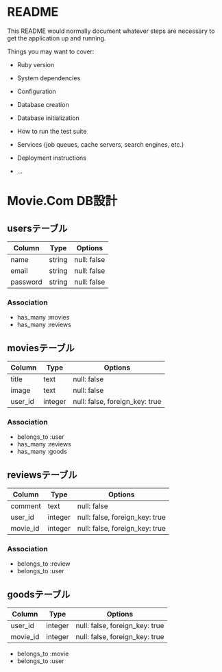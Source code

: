 # README

This README would normally document whatever steps are necessary to get the
application up and running.

Things you may want to cover:

* Ruby version

* System dependencies

* Configuration

* Database creation

* Database initialization

* How to run the test suite

* Services (job queues, cache servers, search engines, etc.)

* Deployment instructions

* ...

# Movie.Com DB設計
## usersテーブル
|Column|Type|Options|
|------|----|-------|
|name|string|null: false|
|email|string|null: false|
|password|string|null: false|
### Association
- has_many :movies
- has_many :reviews

## moviesテーブル
|Column|Type|Options|
|------|----|-------|
|title|text|null: false|
|image|text|null: false|
|user_id|integer|null: false, foreign_key: true|
### Association
- belongs_to :user
- has_many :reviews
- has_many :goods

## reviewsテーブル
|Column|Type|Options|
|------|----|-------|
|comment|text|null: false|
|user_id|integer|null: false, foreign_key: true|
|movie_id|integer|null: false, foreign_key: true|
### Association
- belongs_to :review
- belongs_to :user

## goodsテーブル
|Column|Type|Options|
|------|----|-------|
|user_id|integer|null: false, foreign_key: true|
|movie_id|integer|null: false, foreign_key: true|
- belongs_to :movie
- belongs_to :user